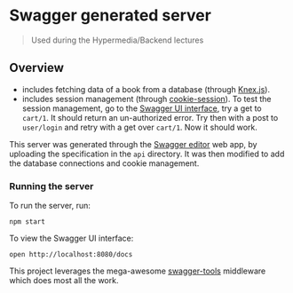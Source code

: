 # Swagger generated server

> Used during the Hypermedia/Backend lectures

## Overview

- includes fetching data of a book from a database (through
  [Knex.js](http://knexjs.org)).
- includes session management (through
  [cookie-session](https://www.npmjs.com/package/cookie-session)). To test the
  session management, go to the
  [Swagger UI interface](http://localhost:8080/docs), try a get to `cart/1`. It
  should return an un-authorized error. Try then with a post to `user/login` and
  retry with a get over `cart/1`. Now it should work.

This server was generated through the [Swagger editor](https://editor.swagger.io/)
web app, by uploading the specification in the `api` directory. It was then modified to add the
database connections and cookie management.

### Running the server

To run the server, run:

```
npm start
```

To view the Swagger UI interface:

```
open http://localhost:8080/docs
```

This project leverages the mega-awesome
[swagger-tools](https://github.com/apigee-127/swagger-tools) middleware which
does most all the work.
